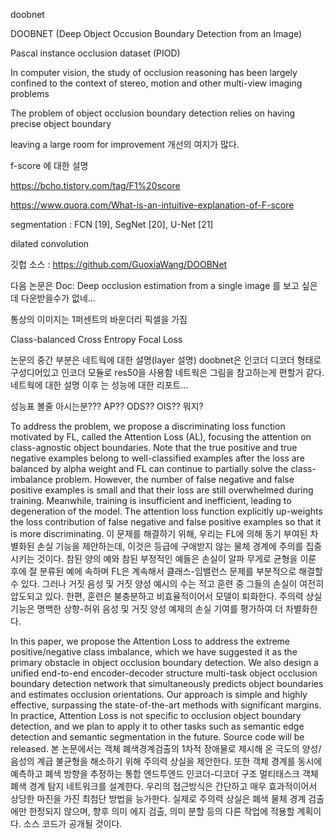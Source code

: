 doobnet

DOOBNET (Deep Object Occusion Boundary Detection from an Image)

Pascal instance occlusion dataset (PIOD)

In computer vision, the study of occlusion reasoning has been largely confined to the context of stereo, motion and other multi-view imaging problems

The problem of object occlusion boundary detection relies on having precise object boundary

leaving a large room for improvement 개선의 여지가 많다.

f-score 에 대한 설명

https://bcho.tistory.com/tag/F1%20score

https://www.quora.com/What-is-an-intuitive-explanation-of-F-score

segmentation : FCN [19], SegNet [20], U-Net [21]

dilated convolution

깃헙 소스 : https://github.com/GuoxiaWang/DOOBNet

다음 논문은 Doc: Deep occlusion estimation from a single image
를 보고 싶은데 다운받을수가 없네...

통상의 이미지는 1퍼센트의 바운더리 픽셀을 가짐

Class-balanced Cross Entropy
Focal Loss

논문의 중간 부분은 네트웍에 대한 설명(layer 설명)
doobnet은 인코더 디코더 형태로 구성디어있고 
인코더 모듈로 res50을 사용함
네트웍은 그림을 참고하는게 편할거 같다.
네트웍에 대한 설명 이후 는 성능에 대한 리포트...

성능표 볼줄 아시는분??? AP?? ODS?? OIS?? 뭐지?

To address the problem, we propose a discriminating loss function motivated by FL, called the Attention Loss (AL), focusing the attention on class-agnostic object boundaries. Note that the true positive and true negative examples belong to well-classified examples after the loss are balanced by alpha weight and FL can continue to partially solve the class-imbalance problem. However, the number of false negative and false positive examples is small and that their loss are still overwhelmed during training. Meanwhile, training is insufficient and inefficient, leading to degeneration of the model. The attention loss function explicitly up-weights the loss contribution of false negative and false positive examples so that it is more discriminating.
이 문제를 해결하기 위해, 우리는 FL에 의해 동기 부여된 차별화된 손실 기능을 제안하는데, 이것은 등급에 구애받지 않는 물체 경계에 주의를 집중시키는 것이다. 참된 양의 예와 참된 부정적인 예들은 손실이 알파 무게로 균형을 이룬 후에 잘 분류된 예에 속하며 FL은 계속해서 클래스-임밸런스 문제를 부분적으로 해결할 수 있다. 그러나 거짓 음성 및 거짓 양성 예시의 수는 적고 훈련 중 그들의 손실이 여전히 압도되고 있다. 한편, 훈련은 불충분하고 비효율적이어서 모델이 퇴화한다. 주의력 상실 기능은 명백한 상향-허위 음성 및 거짓 양성 예제의 손실 기여를 평가하여 더 차별화한다.



In this paper, we propose the Attention Loss to address the extreme positive/negative class imbalance, which we have suggested it as the primary obstacle in object occlusion boundary detection. We also design a unified end-to-end encoder-decoder structure multi-task object occlusion boundary detection network that simultaneously predicts object boundaries and estimates occlusion orientations. Our approach is simple and highly effective, surpassing the state-of-the-art methods with significant margins. In practice, Attention Loss is not specific to occlusion object boundary detection, and we plan to apply it to other tasks such as semantic edge detection and semantic segmentation in the future. Source code will be released.
본 논문에서는 객체 폐색경계검출의 1차적 장애물로 제시해 온 극도의 양성/음성의 계급 불균형을 해소하기 위해 주의력 상실을 제안한다. 또한 객체 경계를 동시에 예측하고 폐색 방향을 추정하는 통합 엔드투엔드 인코더-디코더 구조 멀티태스크 객체 폐색 경계 탐지 네트워크를 설계한다. 우리의 접근방식은 간단하고 매우 효과적이어서 상당한 마진을 가진 최첨단 방법을 능가한다. 실제로 주의력 상실은 폐색 물체 경계 검출에만 한정되지 않으며, 향후 의미 에지 검출, 의미 분할 등의 다른 작업에 적용할 계획이다. 소스 코드가 공개될 것이다.
